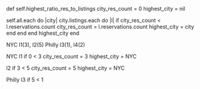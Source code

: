 def self.highest_ratio_res_to_listings
  city_res_count = 0
  highest_city = nil

  self.all.each do |city|
    city.listings.each do |l|
      if city_res_count < l.reservations.count
        city_res_count = l.reservations.count
        highest_city = city
      end
    end
  end
  highest_city
end

NYC l1(3), l2(5)
Philly l3(1), l4(2)

NYC
l1
if 0 < 3
city_res_count = 3
highest_city = NYC

l2
if 3 < 5
city_res_count = 5
highest_city = NYC

Philly
l3
if 5 < 1
